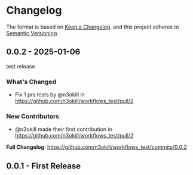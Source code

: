 # Changelog

The format is based on [Keep a Changelog](https://keepachangelog.com/en/1.1.0/), and this project adheres to [Semantic Versioning](https://semver.org/spec/v2.0.0.html).

## 0.0.2 - 2025-01-06

test release

### What's Changed

* Fix 1 prs tests by @n3okill in https://github.com/n3okill/workflows_test/pull/2

### New Contributors

* @n3okill made their first contribution in https://github.com/n3okill/workflows_test/pull/2

**Full Changelog**: https://github.com/n3okill/workflows_test/commits/0.0.2

## 0.0.1 - First Release
